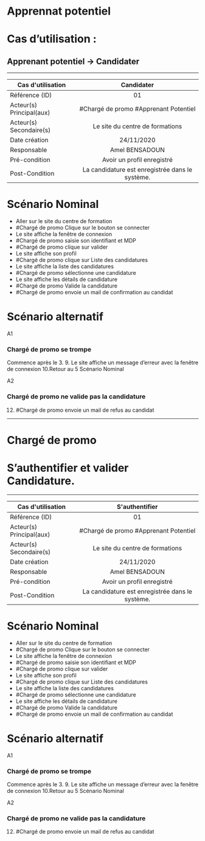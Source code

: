# Apprennat potentiel 

# Cas d’utilisation :

## Apprenant potentiel -> Candidater
---------------------------------

| Cas d'utilisation        | Candidater  
| ------------- |:-------------:| 
| Référence (ID)| 01| 
| Acteur(s) Principal(aux)      | #Chargé de promo #Apprenant Potentiel|
| Acteur(s) Secondaire(s) | Le site du centre de formations      | 
| Date création | 24/11/2020 | 
| Responsable | Amel BENSADOUN|
| Pré-condition | Avoir un profil enregistré |     
| Post-Condition |	La candidature est enregistrée dans le système.

# Scénario Nominal
- Aller sur le site du centre de formation
- #Chargé de promo Clique sur le bouton se connecter
- Le site affiche la fenêtre de connexion
- #Chargé de promo saisie son identifiant et MDP
- #Chargé de promo clique sur valider
- Le site affiche son profil
- #Chargé de promo clique sur Liste des candidatures
- Le site affiche la liste des candidatures
- #Chargé de promo sélectionne une candidature
- Le site affiche les détails de candidature
- #Chargé de promo Valide la candidature
- #Chargé de promo envoie un mail de confirmation au candidat

# Scénario alternatif

A1
### Chargé de promo se trompe 
Commence après le 3.
9. Le site affiche un message d’erreur avec la fenêtre de connexion
10.Retour au 5 Scénario Nominal

A2
### Chargé de promo ne valide pas la candidature
12.  #Chargé de promo envoie un mail de refus au candidat


------------------------------

# Chargé de promo 
# S’authentifier et valider Candidature.

---------------------------------

| Cas d'utilisation        | S'authentifier  
| ------------- |:-------------:| 
| Référence (ID)| 01| 
| Acteur(s) Principal(aux)      | #Chargé de promo #Apprenant Potentiel|
| Acteur(s) Secondaire(s) | Le site du centre de formations      | 
| Date création | 24/11/2020 | 
| Responsable | Amel BENSADOUN|
| Pré-condition | Avoir un profil enregistré |     
| Post-Condition |	La candidature est enregistrée dans le système.

# Scénario Nominal
- Aller sur le site du centre de formation
- #Chargé de promo Clique sur le bouton se connecter
- Le site affiche la fenêtre de connexion
- #Chargé de promo saisie son identifiant et MDP
- #Chargé de promo clique sur valider
- Le site affiche son profil
- #Chargé de promo clique sur Liste des candidatures
- Le site affiche la liste des candidatures
- #Chargé de promo sélectionne une candidature
- Le site affiche les détails de candidature
- #Chargé de promo Valide la candidature
- #Chargé de promo envoie un mail de confirmation au candidat

# Scénario alternatif

A1
### Chargé de promo se trompe 
Commence après le 3.
9. Le site affiche un message d’erreur avec la fenêtre de connexion
10.Retour au 5 Scénario Nominal

A2
### Chargé de promo ne valide pas la candidature
12.  #Chargé de promo envoie un mail de refus au candidat
